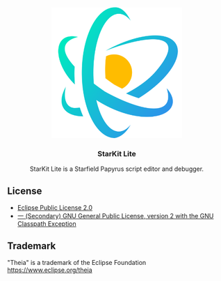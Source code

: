 <br/>
<div id="theia-logo" align="center">
    <br />
    <img src="https://raw.githubusercontent.com/ChairGraveyard/starkit/master/applications/electron/resources/icons/512x512.png" alt="StarKit Logo" width="300"/>
    <h3>StarKit Lite</h3>
</div>

<div id="badges" align="center">

StarKit Lite is a Starfield Papyrus script editor and debugger.

</div>

## License

- [Eclipse Public License 2.0](LICENSE)
- [一 (Secondary) GNU General Public License, version 2 with the GNU Classpath Exception](LICENSE)

## Trademark

"Theia" is a trademark of the Eclipse Foundation
https://www.eclipse.org/theia
